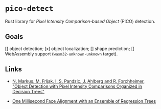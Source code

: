 # `pico-detect`

Rust library for _Pixel Intensity Comparison-based Object_ (PICO) detection.

## Goals

[] object detection;
[x] object localization;
[] shape prediction;
[] WebAssembly support (`wasm32-unknown-unknown` target).

## Links

- [N. Markus, M. Frljak, I. S. Pandzic, J. Ahlberg and R. Forchheimer, "Object Detection with Pixel Intensity Comparisons Organized in Decision Trees"](http://arxiv.org/abs/1305.4537)

- [One Millisecond Face Alignment with an Ensemble of Regression Trees](https://www.cv-foundation.org/openaccess/content_cvpr_2014/papers/Kazemi_One_Millisecond_Face_2014_CVPR_paper.pdf)

